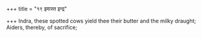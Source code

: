 +++
title = "१९ इमास्त इन्द्र"

+++
Indra, these spotted cows yield thee their butter and the milky draught;  
     Aiders, thereby, of sacrifice;